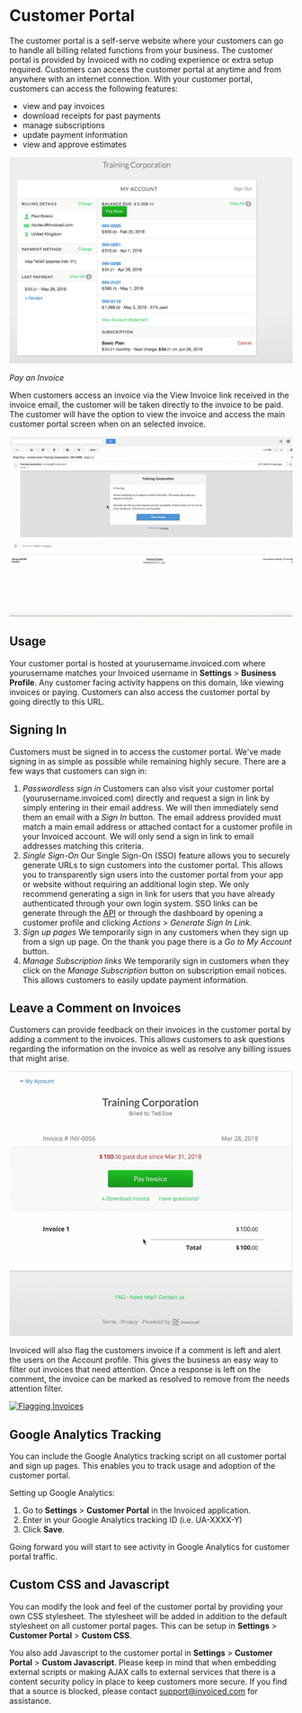# Customer Portal

The customer portal is a self-serve website where your customers can go to handle all billing related functions from your business. The customer portal is provided by Invoiced with no coding experience or extra setup required. Customers can access the customer portal at anytime and from anywhere with an internet connection. With your customer portal, customers can access the following features:

* view and pay invoices
* download receipts for past payments
* manage subscriptions
* update payment information
* view and approve estimates

[![Customer Portal My Account](../img/billing-portal.png)](../img/billing-portal.png)

*Pay an Invoice*

When customers access an invoice via the View Invoice link received in the invoice email, the customer will be taken directly to the invoice to be paid. The customer will have the option to view the invoice and access the main customer portal screen when on an selected invoice. 

[![Pay an Invoice](../img/pay-invoice.gif)](../img/pay-invoice.gif)


## Usage 

Your customer portal is hosted at yourusername.invoiced.com where yourusername matches your Invoiced username in **Settings** > **Business Profile**. Any customer facing activity happens on this domain, like viewing invoices or paying. Customers can also access the customer portal by going directly to this URL.



## Signing In 

Customers must be signed in to access the customer portal. We've made signing in as simple as possible while remaining highly secure. There are a few ways that customers can sign in:

1. *Passwordless sign in*
    Customers can also visit your customer portal (yourusername.invoiced.com) directly and request a sign in link by simply entering in their email address. We will then immediately send them an email with a *Sign In* button.
    The email address provided must match a main email address or attached contact for a customer profile in your Invoiced account. We will only send a sign in link to email addresses matching this criteria.
2. *Single Sign-On*
    Our Single Sign-On (SSO) feature allows you to securely generate URLs to sign customers into the customer portal. This allows you to transparently sign users into the customer portal from your app or website without requiring an additional login step. We only recommend generating a sign in link for users that you have already authenticated through your own login system.
    SSO links can be generate through the [API](https://invoiced.com/docs/dev/single-sign-on) or through the dashboard by opening a customer profile and clicking *Actions* > *Generate Sign In Link*.
3. *Sign up pages*
    We temporarily sign in any customers when they sign up from a sign up page. On the thank you page there is a *Go to My Account* button.
4. *Manage Subscription links*
    We temporarily sign in customers when they click on the *Manage Subscription* button on subscription email notices. This allows customers to easily update payment information.

## Leave a Comment on Invoices 

Customers can provide feedback on their invoices in the customer portal by adding a comment to the invoices. This allows customers to ask questions regarding the information on the invoice as well as resolve any billing issues that might arise. 

[![Adding a Comment](../img/leave-a-comment.gif)](../img/leave-a-comment.gif)

Invoiced will also flag the customers invoice if a comment is left and alert the users on the Account profile. This gives the business an easy way to filter out invoices that need attention. Once a response is left on the comment, the invoice can be marked as resolved to remove from the needs attention filter.

[![Flagging Invoices](../img/flag-an-invoice.gif)](../img/flag-an-invoice.gif)

## Google Analytics Tracking

You can include the Google Analytics tracking script on all customer portal and sign up pages. This enables you to track usage and adoption of the customer portal.

Setting up Google Analytics:
1. Go to **Settings** > **Customer Portal** in the Invoiced application.
2. Enter in your Google Analytics tracking ID (i.e. UA-XXXX-Y)
3. Click **Save**.

Going forward you will start to see activity in Google Analytics for customer portal traffic.

## Custom CSS and Javascript

You can modify the look and feel of the customer portal by providing your own CSS stylesheet. The stylesheet will be added in addition to the default stylesheet on all customer portal pages. This can be setup in **Settings** > **Customer Portal** > **Custom CSS**.

You also add Javascript to the customer portal in **Settings** > **Customer Portal** > **Custom Javascript**. Please keep in mind that when embedding external scripts or making AJAX calls to external services that there is a content security policy in place to keep customers more secure. If you find that a source is blocked, please contact [support@invoiced.com](mailto:support@invoiced.com) for assistance.